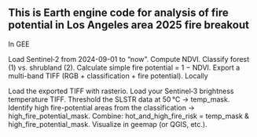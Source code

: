 ## This is Earth engine code for analysis of fire potential in Los Angeles area 2025 fire breakout


In GEE

Load Sentinel‑2 from 2024-09-01 to “now”.
Compute NDVI.
Classify forest (1) vs. shrubland (2).
Calculate simple fire potential = 1 − NDVI.
Export a multi-band TIFF (RGB + classification + fire potential).
Locally

Load the exported TIFF with rasterio.
Load your Sentinel‑3 brightness temperature TIFF.
Threshold the SLSTR data at 50 °C → temp_mask.
Identify high fire-potential areas from the classification → high_fire_potential_mask.
Combine: hot_and_high_fire_risk = temp_mask & high_fire_potential_mask.
Visualize in geemap (or QGIS, etc.).
